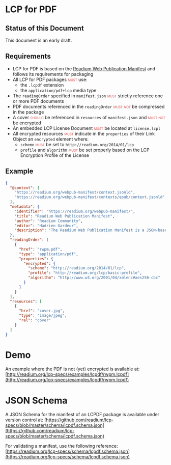 # LCP for PDF

## Status of this Document

This document is an early draft.

## Requirements

* LCP for PDF is based on the [Readium Web Publication Manifest](https://readium.org/webpub-manifest) and follows its requirements for packaging
* All LCP for PDF packages <strong class="rfc">must</strong> use:
  * the `.lcpdf` extension
  * the `application/pdf+lcp` media type
* The `readingOrder` specified in `manifest.json` <strong class="rfc">must</strong> strictly reference one or more PDF documents 
* PDF documents referenced in the `readingOrder` <strong class="rfc">must not</strong> be compressed in the package
* A cover <strong class="rfc">should</strong> be referenced in `resources` of `manifest.json` and <strong class="rfc">must not</strong> be encrypted
* An embedded LCP License Document <strong class="rfc">must</strong> be located at `license.lcpl`
* All encrypted resources <strong class="rfc">must</strong> indicate in the `properties` of their Link Object an `encrypted` element where:
  * `scheme` <strong class="rfc">must</strong> be set to `http://readium.org/2014/01/lcp`
  * `profile` and `algorithm` <strong class="rfc">must</strong> be set properly based on the LCP Encryption Profile of the License 

  
## Example

```json
{
  "@context": [
    "https://readium.org/webpub-manifest/context.jsonld", 
    "https://readium.org/webpub-manifest/contexts/epub/context.jsonld"
  ],
  "metadata": {
    "identifier": "https://readium.org/webpub-manifest/",
    "title": "Readium Web Publication Manifest",
    "author": "Readium Community",
    "editor": "Hadrien Gardeur",
    "description": "The Readium Web Publication Manifest is a JSON-based document meant to represent and distribute publications over HTTPS."
  },
  "readingOrder": [
    {
      "href": "rwpm.pdf",
      "type": "application/pdf",
      "properties": {
        "encrypted": {
          "scheme": "http://readium.org/2014/01/lcp",
          "profile": "http://readium.org/lcp/basic-profile",
          "algorithm": "http://www.w3.org/2001/04/xmlenc#aes256-cbc"
        }
      }
    }
  ],
  "resources": [
    {
      "href": "cover.jpg",
      "type": "image/jpeg",
      "rel": "cover" 
    }
  ]
}
```

# Demo

An example where the PDF is not (yet) encrypted is available at: [http://readium.org/lcp-specs/examples/lcpdf/rwpm.lcpdf](http://readium.org/lcp-specs/examples/lcpdf/rwpm.lcpdf)

# JSON Schema

A JSON Schema for the manifest of an LCPDF package is available under version control at: [https://github.com/readium/lcp-specs/blob/master/schema/lcpdf.schema.json](https://github.com/readium/lcp-specs/blob/master/schema/lcpdf.schema.json)

For validating a manifest, use the following reference: [https://readium.org/lcp-specs/schema/lcpdf.schema.json](https://readium.org/lcp-specs/schema/lcpdf.schema.json)

  
<style>
.rfc {
    color: #d55;
    font-variant: small-caps;
    font-style: normal;
    font-weight: normal;
}
</style>